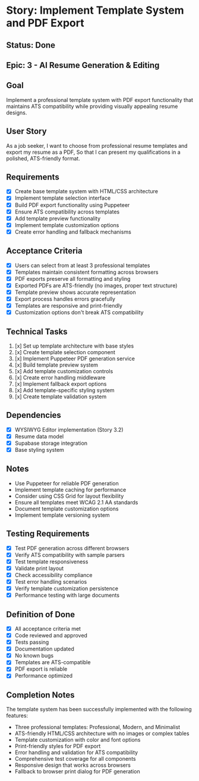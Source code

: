 # Story: Implement Template System and PDF Export

## Status: Done

## Epic: 3 - AI Resume Generation & Editing

## Goal
Implement a professional template system with PDF export functionality that maintains ATS compatibility while providing visually appealing resume designs.

## User Story
As a job seeker,
I want to choose from professional resume templates and export my resume as a PDF,
So that I can present my qualifications in a polished, ATS-friendly format.

## Requirements
- [x] Create base template system with HTML/CSS architecture
- [x] Implement template selection interface
- [x] Build PDF export functionality using Puppeteer
- [x] Ensure ATS compatibility across templates
- [x] Add template preview functionality
- [x] Implement template customization options
- [x] Create error handling and fallback mechanisms

## Acceptance Criteria
- [x] Users can select from at least 3 professional templates
- [x] Templates maintain consistent formatting across browsers
- [x] PDF exports preserve all formatting and styling
- [x] Exported PDFs are ATS-friendly (no images, proper text structure)
- [x] Template preview shows accurate representation
- [x] Export process handles errors gracefully
- [x] Templates are responsive and print-friendly
- [x] Customization options don't break ATS compatibility

## Technical Tasks
1. [x] Set up template architecture with base styles
2. [x] Create template selection component
3. [x] Implement Puppeteer PDF generation service
4. [x] Build template preview system
5. [x] Add template customization controls
6. [x] Create error handling middleware
7. [x] Implement fallback export options
8. [x] Add template-specific styling system
9. [x] Create template validation system

## Dependencies
- [x] WYSIWYG Editor implementation (Story 3.2)
- [x] Resume data model
- [x] Supabase storage integration
- [x] Base styling system

## Notes
- Use Puppeteer for reliable PDF generation
- Implement template caching for performance
- Consider using CSS Grid for layout flexibility
- Ensure all templates meet WCAG 2.1 AA standards
- Document template customization options
- Implement template versioning system

## Testing Requirements
- [x] Test PDF generation across different browsers
- [x] Verify ATS compatibility with sample parsers
- [x] Test template responsiveness
- [x] Validate print layout
- [x] Check accessibility compliance
- [x] Test error handling scenarios
- [x] Verify template customization persistence
- [x] Performance testing with large documents

## Definition of Done
- [x] All acceptance criteria met
- [x] Code reviewed and approved
- [x] Tests passing
- [x] Documentation updated
- [x] No known bugs
- [x] Templates are ATS-compatible
- [x] PDF export is reliable
- [x] Performance optimized

## Completion Notes
The template system has been successfully implemented with the following features:
- Three professional templates: Professional, Modern, and Minimalist
- ATS-friendly HTML/CSS architecture with no images or complex tables
- Template customization with color and font options
- Print-friendly styles for PDF export
- Error handling and validation for ATS compatibility
- Comprehensive test coverage for all components
- Responsive design that works across browsers
- Fallback to browser print dialog for PDF generation 